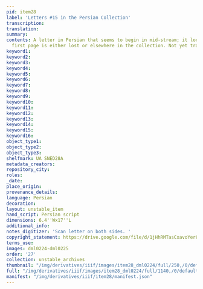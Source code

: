```yaml
---
pid: item28
label: 'Letters #15 in the Persian Collection'
transcription:
translation:
summary:
contents: A letter in Persian that seems to begin in mid-stream; it looks like the
  first page is either lost or elsewhere in the collection. Not yet translated.
keyword1:
keyword2:
keyword3:
keyword4:
keyword5:
keyword6:
keyword7:
keyword8:
keyword9:
keyword10:
keyword11:
keyword12:
keyword13:
keyword14:
keyword15:
keyword16:
object_type1:
object_type2:
object_type3:
shelfmark: UA SNED28A
metadata_creators:
repository_city:
roles:
_date:
place_origin:
provenance_details:
language: Persian
decoration:
layout: unstable_item
hand_script: Persian script
dimensions: 6.4''Wx17''L
additional_info:
notes_digitizer: 'Scan letter on both sides. '
copyright_statement: https://drive.google.com/file/d/1jHhRMTasCxavoYer89Wn8_Xn65nL0sW0/view?usp=sharing
terms_use:
images: dml0224-dml0225
order: '27'
collection: unstable_archives
thumbnail: "/img/derivatives/iiif/images/item28_dml0224/full/250,/0/default.jpg"
full: "/img/derivatives/iiif/images/item28_dml0224/full/1140,/0/default.jpg"
manifest: "/img/derivatives/iiif/item28/manifest.json"
---
```

